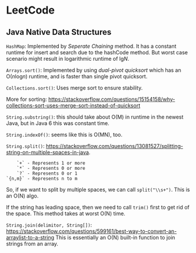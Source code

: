 # LeetCode

## Java Native Data Structures 

`HashMap`: Implemented by *Seperate Chaining* method. It has a constant runtime for insert and search due to the hashCode method. But worst case scenario might result in logarithmic runtime of lg*N*.

`Arrays.sort()`: Implemented by using *dual-pivot quicksort* which has an O(*n*log*n*) runtime, and is faster than single pivot quicksort. 

`Collections.sort()`: Uses merge sort to ensure stability.

More for sorting: https://stackoverflow.com/questions/15154158/why-collections-sort-uses-merge-sort-instead-of-quicksort


`String.substring()`: this should take about O(M) in runtime in the newest Java, but in Java 6 this was constant time.

`String.indexOf()`: seems like this is O(MN), too.

`String.split()`: https://stackoverflow.com/questions/13081527/splitting-string-on-multiple-spaces-in-java.
```
    `+` - Represents 1 or more
    `*` - Represents 0 or more
    `?` - Represents 0 or 1
`{n,m}` - Represents n to m
```
So, if we want to split by multiple spaces, we can call `split("\\s+")`. This is an O(N) algo.

If the string has leading space, then we need to call `trim()` first to get rid of the space. This method takes at worst O(N) time.

`String.join(delimitor, String[])`: https://stackoverflow.com/questions/599161/best-way-to-convert-an-arraylist-to-a-string This is essentially an O(N) built-in function to join strings from an array. 